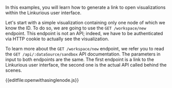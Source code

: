 In this examples, you will learn how to generate a link to open visualizations within the Linkurious user interface.

Let's start with a simple visualization containing only one node of which we know the ID.
To do so, we are going to use the `GET /workspace/new` endpoint.
This endpoint is not an API; indeed, we have to be authenticated via HTTP cookie to actually see the visualization.

To learn more about the `GET /workspace/new` endpoint, we refer you to read the `GET /api/:dataSource/sandbox` API documentation.
The parameters in input to both endpoints are the same. The first endpoint is a link to the Linkurious user interface,
the second one is the actual API called behind the scenes.

{{editfile:openwithasinglenode.js}}

